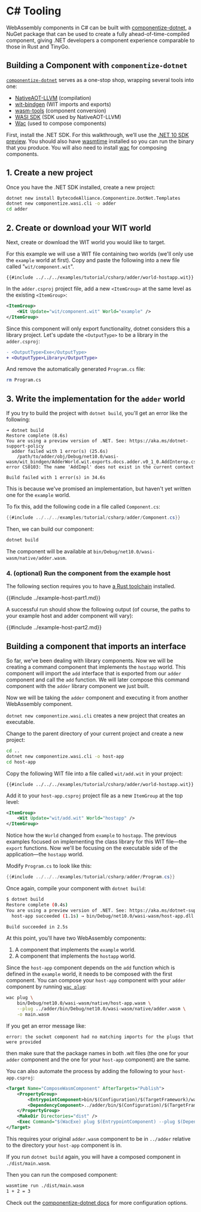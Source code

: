 # C# Tooling

WebAssembly components in C# can be built with [componentize-dotnet][componentize-dotnet],
a NuGet package that can be used to create a fully ahead-of-time-compiled component,
giving .NET developers a component experience comparable to those in Rust and TinyGo.

[componentize-dotnet]: https://github.com/bytecodealliance/componentize-dotnet

## Building a Component with `componentize-dotnet`

[`componentize-dotnet`][componentize-dotnet] serves as a one-stop shop, wrapping several tools into one:

- [NativeAOT-LLVM](https://github.com/dotnet/runtimelab/tree/feature/NativeAOT-LLVM) (compilation)
- [wit-bindgen](https://github.com/bytecodealliance/wit-bindgen) (WIT imports and exports)
- [wasm-tools](https://github.com/bytecodealliance/wasm-tools) (component conversion)
- [WASI SDK](https://github.com/WebAssembly/wasi-sdk) (SDK used by NativeAOT-LLVM)
- [Wac](https://github.com/bytecodealliance/wac) (used to compose components)

First, install the .NET SDK. For this walkthrough, we’ll use the [.NET 10 SDK preview][dotnet-sdk].
You should also have [wasmtime](https://wasmtime.dev/) installed so you can run the binary that you produce.
You will also need to install [wac][wac] for composing components.

[dotnet-sdk]: https://dotnet.microsoft.com/en-us/download/dotnet/10.0
[wasmtime]: https://wasmtime.dev/
[wac]: https://github.com/bytecodealliance/wac

## 1. Create a new project

Once you have the .NET SDK installed, create a new project:

```sh
dotnet new install BytecodeAlliance.Componentize.DotNet.Templates
dotnet new componentize.wasi.cli -o adder
cd adder
```

## 2. Create or download your WIT world

Next, create or download the WIT world you would like to target.

For this example we will use a WIT file containing two worlds
(we'll only use the `example` world at first).
Copy and paste the following into a new file called "`wit/component.wit`".

```wit
{{#include ../../../examples/tutorial/csharp/adder/world-hostapp.wit}}
```

In the `adder.csproj` project file, add a new `<ItemGroup>`
at the same level as the existing `<ItemGroup>`:

```xml
<ItemGroup>
    <Wit Update="wit/component.wit" World="example" />
</ItemGroup>
```

Since this component will only export functionality, dotnet considers this a library project.
Let's update the `<OutputType>` to be a library in the `adder.csproj`:

```diff
- <OutputType>Exe</OutputType>
+ <OutputType>Library</OutputType>
```

And remove the automatically generated `Program.cs` file:

```bash
rm Program.cs
```

## 3. Write the implementation for the `adder` world

If you try to build the project with `dotnet build`, you'll get an error like the following:

```
➜ dotnet build
Restore complete (8.6s)
You are using a preview version of .NET. See: https://aka.ms/dotnet-support-policy
  adder failed with 1 error(s) (25.6s)
    /path/to/adder/obj/Debug/net10.0/wasi-wasm/wit_bindgen/AdderWorld.wit.exports.docs.adder.v0_1_0.AddInterop.cs(15,19): error CS0103: The name 'AddImpl' does not exist in the current context

Build failed with 1 error(s) in 34.6s
```

This is because we've promised an implementation, but haven't yet written one for the `example` world.

To fix this, add the following code in a file called `Component.cs`:

```csharp
{{#include ../../../examples/tutorial/csharp/adder/Component.cs}}
```

Then, we can build our component:

```sh
dotnet build
```

The component will be available at `bin/Debug/net10.0/wasi-wasm/native/adder.wasm`.

### 4. (optional) Run the component from the example host

The following section requires you to have [a Rust toolchain][rust] installed.

{{#include ../example-host-part1.md}}

A successful run should show the following output
(of course, the paths to your example host and adder component will vary):

{{#include ../example-host-part2.md}}

[rust]: https://www.rust-lang.org/learn/get-started

## Building a component that imports an interface

So far, we've been dealing with library components.
Now we will be creating a command component that implements the `hostapp` world.
This component will import the `add` interface that is exported from our `adder` component
and call the `add` function.
We will later compose this command component with the `adder` library component we just built.

Now we will be taking the `adder` component and executing it from another WebAssembly component.

`dotnet new componentize.wasi.cli` creates a new project that creates an executable.

Change to the parent directory of your current project and create a new project:

```sh
cd ..
dotnet new componentize.wasi.cli -o host-app
cd host-app
```

Copy the following WIT file into a file called `wit/add.wit` in your project:

```wit
{{#include ../../../examples/tutorial/csharp/adder/world-hostapp.wit}}
```

Add it to your `host-app.csproj` project file as a new `ItemGroup` at the top level:

```xml
<ItemGroup>
    <Wit Update="wit/add.wit" World="hostapp" />
</ItemGroup>
```

Notice how the `World` changed from `example` to `hostapp`.
The previous examples focused on implementing the class library
for this WIT file—the `export` functions.
Now we'll be focusing on the executable side of the application—the `hostapp` world.

Modify `Program.cs` to look like this:

```csharp
{{#include ../../../examples/tutorial/csharp/adder/Program.cs}}
```

Once again, compile your component with `dotnet build`:

```sh
$ dotnet build
Restore complete (0.4s)
You are using a preview version of .NET. See: https://aka.ms/dotnet-support-policy
  host-app succeeded (1.1s) → bin/Debug/net10.0/wasi-wasm/host-app.dll

Build succeeded in 2.5s
```

At this point, you'll have two WebAssembly components:

1. A component that implements the `example` world.
2. A component that implements the `hostapp` world.

Since the `host-app` component depends on the `add` function which is defined in the `example` world,
it needs to be composed with the first component.
You can compose your `host-app` component with your `adder` component
by running [`wac plug`](https://github.com/bytecodealliance/wac):

```sh
wac plug \
    bin/Debug/net10.0/wasi-wasm/native/host-app.wasm \
    --plug ../adder/bin/Debug/net10.0/wasi-wasm/native/adder.wasm \
    -o main.wasm
```

If you get an error message like:

```
error: the socket component had no matching imports for the plugs that were provided
```

then make sure that the package names in both .wit files
(the one for your `adder` component and the one for your `host-app` component) are the same.

You can also automate the process by adding the following to your `host-app.csproj`:

```xml
<Target Name="ComposeWasmComponent" AfterTargets="Publish">
    <PropertyGroup>
        <EntrypointComponent>bin/$(Configuration)/$(TargetFramework)/wasi-wasm/native/host-app.wasm</EntrypointComponent>
        <DependencyComponent>../adder/bin/$(Configuration)/$(TargetFramework)/wasi-wasm/native/adder.wasm</DependencyComponent>
    </PropertyGroup>
    <MakeDir Directories="dist" />
    <Exec Command="$(WacExe) plug $(EntrypointComponent) --plug $(DependencyComponent) -o dist/main.wasm" />
</Target>
```

This requires your original `adder.wasm` component to be in `../adder`
relative to the directory your `host-app` component is in.

If you run `dotnet build` again, you will have a composed component in `./dist/main.wasm`.

Then you can run the composed component:

```sh
wasmtime run ./dist/main.wasm
1 + 2 = 3
```

Check out the [componentize-dotnet docs][componentize-dotnet-docs] for more configuration options.

[componentize-dotnet-docs]: https://github.com/bytecodealliance/componentize-dotnet

[!NOTE]: #
[!WARNING]: #
